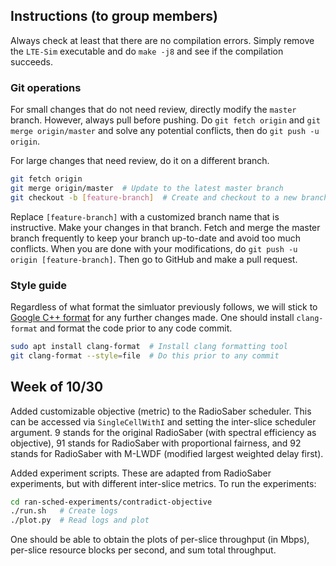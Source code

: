 ## Instructions (to group members)

Always check at least that there are no compilation errors. Simply remove the `LTE-Sim` executable and do `make -j8` and see if the compilation succeeds.

### Git operations

For small changes that do not need review, directly modify the `master` branch. However, always pull before pushing. Do `git fetch origin` and `git merge origin/master` and solve any potential conflicts, then do `git push -u origin`.

For large changes that need review, do it on a different branch.

```bash
git fetch origin
git merge origin/master  # Update to the latest master branch
git checkout -b [feature-branch]  # Create and checkout to a new branch
```

Replace `[feature-branch]` with a customized branch name that is instructive. Make your changes in that branch. Fetch and merge the master branch frequently to keep your branch up-to-date and avoid too much conflicts. When you are done with your modifications, do `git push -u origin [feature-branch]`. Then go to GitHub and make a pull request.

### Style guide

Regardless of what format the simluator previously follows, we will stick to [Google C++ format](https://google.github.io/styleguide/cppguide.html) for any further changes made. One should install `clang-format` and format the code prior to any code commit.

```bash
sudo apt install clang-format  # Install clang formatting tool
git clang-format --style=file  # Do this prior to any commit
```

## Week of 10/30

Added customizable objective (metric) to the RadioSaber scheduler. This can be accessed via `SingleCellWithI` and setting the inter-slice scheduler argument. 9 stands for the original RadioSaber (with spectral efficiency as objective), 91 stands for RadioSaber with proportional fairness, and 92 stands for RadioSaber with M-LWDF (modified largest weighted delay first).

Added experiment scripts. These are adapted from RadioSaber experiments, but with different inter-slice metrics. To run the experiments:

```bash
cd ran-sched-experiments/contradict-objective
./run.sh   # Create logs
./plot.py  # Read logs and plot
```

One should be able to obtain the plots of per-slice throughput (in Mbps), per-slice resource blocks per second, and sum total throughput.
